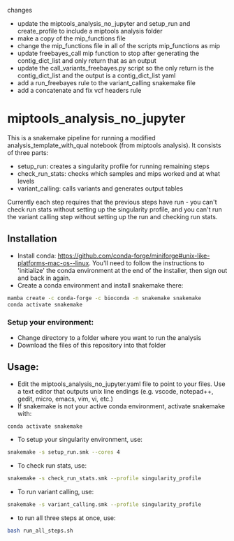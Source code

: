 changes
- update the miptools_analysis_no_jupyter and setup_run and create_profile to include a miptools analysis folder
- make a copy of the mip_functions file
- change the mip_functions file in all of the scripts mip_functions as mip
- update freebayes_call mip function to stop after generating the contig_dict_list and only return that as an output
- update the call_variants_freebayes.py script so the only return is the contig_dict_list and the output is a contig_dict_list yaml
- add a run_freebayes rule to the variant_calling snakemake file
- add a concatenate and fix vcf headers rule



# miptools_analysis_no_jupyter

This is a snakemake pipeline for running a modified analysis_template_with_qual
notebook (from miptools analysis). It consists of three parts:

 - setup_run: creates a singularity profile for running remaining steps
 - check_run_stats: checks which samples and mips worked and at what levels
 - variant_calling: calls variants and generates output tables

Currently each step requires that the previous steps have run - you can't check
run stats without setting up the singularity profile, and you can't run the
variant calling step without setting up the run and checking run stats.

## Installation

 - Install conda: https://github.com/conda-forge/miniforge#unix-like-platforms-mac-os--linux.
You'll need to follow the instructions to 'initialize' the conda environment at the end of the
installer, then sign out and back in again.
 - Create a conda environment and install snakemake there:
```bash
mamba create -c conda-forge -c bioconda -n snakemake snakemake
conda activate snakemake
```

### Setup your environment:
 - Change directory to a folder where you want to run the analysis
 - Download the files of this repository into that folder

## Usage:
 - Edit the miptools_analysis_no_jupyter.yaml file to point to your files.
Use a text editor that outputs unix line endings (e.g. vscode, notepad++, gedit, micro, emacs, vim, vi, etc.)
 - If snakemake is not your active conda environment, activate snakemake with:
```bash
conda activate snakemake
```
 - To setup your singularity environment, use:
```bash
snakemake -s setup_run.smk --cores 4
```
 - To check run stats, use:
```bash
snakemake -s check_run_stats.smk --profile singularity_profile
```
 - To run variant calling, use:
```bash
snakemake -s variant_calling.smk --profile singularity_profile
```
 - to run all three steps at once, use:
 ```bash
 bash run_all_steps.sh
 ```
